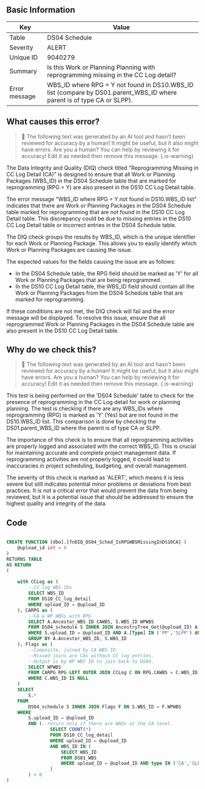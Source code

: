 ## Basic Information
| Key         | Value          |
|-------------|----------------|
| Table       | DS04 Schedule |
| Severity    | ALERT |
| Unique ID   | 9040279   |
| Summary     | Is this Work or Planning Planning with reprogramming missing in the CC Log detail? |
| Error message | WBS_ID where RPG = Y not found in DS10.WBS_ID list (compare by DS01.parent_WBS_ID where parent is of type CA or SLPP). |

## What causes this error?

> :robot: The following text was generated by an AI tool and hasn't been reviewed for accuracy by a human! It might be useful, but it also might have errors. Are you a human? You can help by reviewing it for accuracy! Edit it as needed then remove this message.
{.is-warning}

The Data Integrity and Quality (DIQ) check titled "Reprogramming Missing in CC Log Detail (CA)" is designed to ensure that all Work or Planning Packages (WBS_ID) in the DS04 Schedule table that are marked for reprogramming (RPG = Y) are also present in the DS10 CC Log Detail table. 

The error message "WBS_ID where RPG = Y not found in DS10.WBS_ID list" indicates that there are Work or Planning Packages in the DS04 Schedule table marked for reprogramming that are not found in the DS10 CC Log Detail table. This discrepancy could be due to missing entries in the DS10 CC Log Detail table or incorrect entries in the DS04 Schedule table.

The DIQ check groups the results by WBS_ID, which is the unique identifier for each Work or Planning Package. This allows you to easily identify which Work or Planning Packages are causing the issue.

The expected values for the fields causing the issue are as follows:

- In the DS04 Schedule table, the RPG field should be marked as 'Y' for all Work or Planning Packages that are being reprogrammed.
- In the DS10 CC Log Detail table, the WBS_ID field should contain all the Work or Planning Packages from the DS04 Schedule table that are marked for reprogramming.

If these conditions are not met, the DIQ check will fail and the error message will be displayed. To resolve this issue, ensure that all reprogrammed Work or Planning Packages in the DS04 Schedule table are also present in the DS10 CC Log Detail table.
## Why do we check this?

> :robot: The following text was generated by an AI tool and hasn't been reviewed for accuracy by a human! It might be useful, but it also might have errors. Are you a human? You can help by reviewing it for accuracy! Edit it as needed then remove this message.
{.is-warning}

This test is being performed on the 'DS04 Schedule' table to check for the presence of reprogramming in the CC Log detail for work or planning planning. The test is checking if there are any WBS_IDs where reprogramming (RPG) is marked as 'Y' (Yes) but are not found in the DS10.WBS_ID list. This comparison is done by checking the DS01.parent_WBS_ID where the parent is of type CA or SLPP.

The importance of this check is to ensure that all reprogramming activities are properly logged and associated with the correct WBS_ID. This is crucial for maintaining accurate and complete project management data. If reprogramming activities are not properly logged, it could lead to inaccuracies in project scheduling, budgeting, and overall management.

The severity of this check is marked as 'ALERT', which means it is less severe but still indicates potential minor problems or deviations from best practices. It is not a critical error that would prevent the data from being reviewed, but it is a potential issue that should be addressed to ensure the highest quality and integrity of the data.
## Code

```sql

CREATE FUNCTION [dbo].[fnDIQ_DS04_Sched_IsRPGWBSMissingInDS10CA] (
	@upload_id int = 0
)
RETURNS TABLE
AS RETURN
(
	
	with CCLog as (
		--CC log WBS IDs
		SELECT WBS_ID
		FROM DS10_CC_log_detail
		WHERE upload_ID = @upload_ID
	), CARPG as (
		--CA & WP WBSs with RPG
		SELECT A.Ancestor_WBS_ID CAWBS, S.WBS_ID WPWBS
		FROM DS04_schedule S INNER JOIN AncestryTree_Get(@upload_ID) A ON S.WBS_ID = A.WBS_ID
		WHERE S.upload_ID = @upload_ID AND A.[Type] IN ('PP','SLPP') AND A.Ancestor_Type IN ('CA','SLPP') AND RPG = 'Y'
		GROUP BY A.Ancestor_WBS_ID, S.WBS_ID
	), Flags as (
		--Composite, joined by CA WBS ID. 
		--Missed joins are CAs without CC log entries.
		--Output is by WP WBS ID to join back to DS04.
		SELECT WPWBS
		FROM CARPG RPG LEFT OUTER JOIN CCLog C ON RPG.CAWBS = C.WBS_ID
		WHERE C.WBS_ID IS NULL
	)
	SELECT
		S.*
	FROM
		DS04_schedule S INNER JOIN Flags F ON S.WBS_ID = F.WPWBS
	WHERE
		S.upload_ID = @upload_ID
		AND (--return only if there are WADs at the CA level.
				SELECT COUNT(*) 
				FROM DS10_CC_log_detail 
				WHERE upload_ID = @upload_ID 
				AND WBS_ID IN (
					SELECT WBS_ID
					FROM DS01_WBS
					WHERE upload_ID = @upload_ID AND type IN ('CA','SLPP')
				)
		) > 0
)
```
